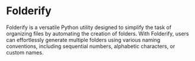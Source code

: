 # Folderify
Folderify is a versatile Python utility designed to simplify the task of organizing files by automating the creation of folders. With Folderify, users can effortlessly generate multiple folders using various naming conventions, including sequential numbers, alphabetic characters, or custom names.
